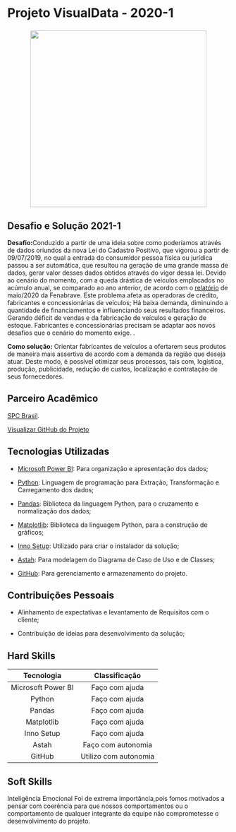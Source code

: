 # Projeto VisualData - 2020-1

<div align=center>
 <h3></h3>
  <img src="https://github.com/drosan19/Portfolio/assets/130381620/e544d9bb-ff6c-4eaa-8eb8-35ef9b403ad1" width=400 alt="" />
     
</div>

## Desafio e Solução  2021-1

<b>Desafio:</b>Conduzido a partir de uma ideia sobre como poderíamos através de dados oriundos da nova Lei do Cadastro Positivo, que vigorou a partir de 09/07/2019, no qual a entrada do consumidor pessoa física ou jurídica passou a ser automática, que resultou na geração de uma grande massa de dados, gerar valor desses dados obtidos através do vigor dessa lei.
​Devido ao cenário do momento, com a queda drástica de veículos emplacados no acúmulo anual, se comparado ao ano anterior, de acordo com o [relatório](http://www.fenabrave.org.br/portalv2/Conteudo/Emplacamentos) de maio/2020 da Fenabrave. Este problema afeta as operadoras de crédito, fabricantes e concessionárias de veículos; Há baixa demanda, diminuindo a quantidade de financiamentos e influenciando seus resultados financeiros. Gerando déficit de vendas e da fabricação de veículos e geração de estoque. Fabricantes e concessionárias precisam se adaptar aos novos desafios que o cenário do momento exige. .<br>

<b>Como solução:</b> Orientar fabricantes de veículos a ofertarem seus produtos de maneira mais assertiva de acordo com a demanda da região que deseja atuar. Deste modo, é possível otimizar seus processos, tais com, logística, produção, publicidade, redução de custos, localização e contratação de seus fornecedores.

## Parceiro Acadêmico
 [SPC Brasil](https://www.spcbrasil.org.br/).


[Visualizar GitHub do Projeto]()

## Tecnologias Utilizadas

- [Microsoft Power BI](https://powerbi.microsoft.com/pt-br/): Para organização e apresentação dos dados;	
  
- [Python](https://www.python.org/): Linguagem de programação para Extração, Transformação e Carregamento dos dados;	
  
- [Pandas](https://pandas.pydata.org/): Biblioteca da linguagem Python, para o cruzamento e normalização dos dados;
  	
- [Matplotlib](https://matplotlib.org/): Biblioteca da linguagem Python, para a construção de gráficos;	
  
- [Inno Setup](https://jrsoftware.org/isinfo.php): Utilizado para criar o instalador da solução;	
  
- [Astah](https://astah.net/): Para modelagem do Diagrama de Caso de Uso e de Classes;
    
- [GitHub](https://github.com/): Para gerenciamento e armazenamento do projeto.	
   <br/>

## Contribuições Pessoais

- Alinhamento de expectativas e levantamento de Requisitos com o cliente;
  
- Contribuição de ideias para desenvolvimento da solução;

## Hard Skills

|     Tecnologia     |   Classificação   |
| :----------------: | :---------------: |
| Microsoft Power BI |  Faço com ajuda   |
|       Python       |  Faço com ajuda   |
|       Pandas       |  Faço com ajuda   |
|     Matplotlib     |  Faço com ajuda   |
|     Inno Setup     |  Faço com ajuda   |
|       Astah        | Faço com autonomia |
|       GitHub       | Utilizo com autonomia |


## Soft Skills <br>
Inteligência Emocional
Foi de extrema importância,pois fomos motivados a pensar com coerência para que nossos comportamentos ou o comportamento
de qualquer integrante da equipe não comprometesse o desenvolvimento do projeto.


